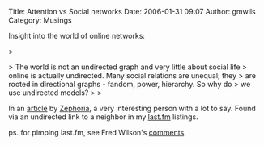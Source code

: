 Title: Attention vs Social networks
Date: 2006-01-31 09:07
Author: gmwils
Category: Musings

Insight into the world of online networks:

</p>

<p>
> </p>
> The world is not an undirected graph and very little about social life
> online is actually undirected. Many social relations are unequal; they
> are rooted in directional graphs - fandom, power, hierarchy. So why do
> we use undirected models?
>
> <p>

</p>

In an [article][] by [Zephoria][], a very interesting person with a lot
to say. Found via an undirected link to a neighbor in my [last.fm][]
listings.

</p>

ps. for pimping last.fm, see Fred Wilson's [comments][].

</p>

  [article]: http://www.zephoria.org/thoughts/archives/2005/11/29/attention_netwo.html
  [Zephoria]: http://www.zephoria.org/thoughts
  [last.fm]: http://www.last.fm/user/gmwils
  [comments]: http://avc.blogs.com/a_vc/2006/01/pandora_vs_last.html
